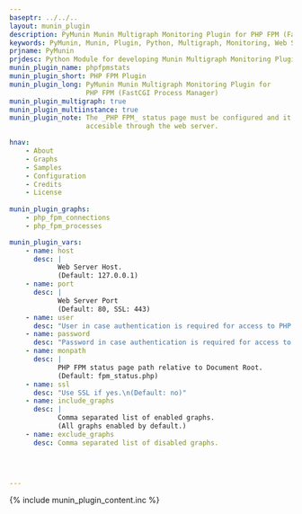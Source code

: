 ```yaml
---
baseptr: ../../..
layout: munin_plugin
description: PyMunin Munin Multigraph Monitoring Plugin for PHP FPM (FastCGI Process Manager) in Python.
keywords: PyMunin, Munin, Plugin, Python, Multigraph, Monitoring, Web Server, PHP, FPM, FastCGI
prjname: PyMunin
prjdesc: Python Module for developing Munin Multigraph Monitoring Plugins
munin_plugin_name: phpfpmstats
munin_plugin_short: PHP FPM Plugin
munin_plugin_long: PyMunin Munin Multigraph Monitoring Plugin for 
                   PHP FPM (FastCGI Process Manager)
munin_plugin_multigraph: true
munin_plugin_multiinstance: true
munin_plugin_note: The _PHP FPM_ status page must be configured and it must be 
                   accesible through the web server.

hnav:
    - About
    - Graphs
    - Samples
    - Configuration
    - Credits
    - License
                   
munin_plugin_graphs:
    - php_fpm_connections
    - php_fpm_processes

munin_plugin_vars:
    - name: host
      desc: |
            Web Server Host.
            (Default: 127.0.0.1)
    - name: port
      desc: |
            Web Server Port
            (Default: 80, SSL: 443)
    - name: user
      desc: "User in case authentication is required for access to PHP FPM Status page."
    - name: password
      desc: "Password in case authentication is required for access to PHP FPM Status page."
    - name: monpath
      desc: |
            PHP FPM status page path relative to Document Root.
            (Default: fpm_status.php)
    - name: ssl
      desc: "Use SSL if yes.\n(Default: no)"
    - name: include_graphs
      desc: |
            Comma separated list of enabled graphs.
            (All graphs enabled by default.)
    - name: exclude_graphs
      desc: Comma separated list of disabled graphs.



    
---
```


{% include munin_plugin_content.inc %}
